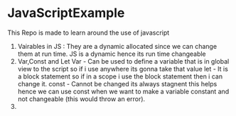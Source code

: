# JavaScriptExample
This Repo is made to learn around the use of javascript

1. Vairables in JS : They are a dynamic allocated since we can change them at run time. JS is a dynamic hence its run time changeable 
2. Var,Const and Let 
        Var - Can be used to define a variable that is in global view to the script so if i use anywhere its gonna take that value 
        let - It is a block statement so if in a scope i use the block statement then i can change it. 
        const - Cannot be changed its always stagnent this helps hence we can use const when we want to make a variable constant and not changeable (this would throw an error).
3. 
